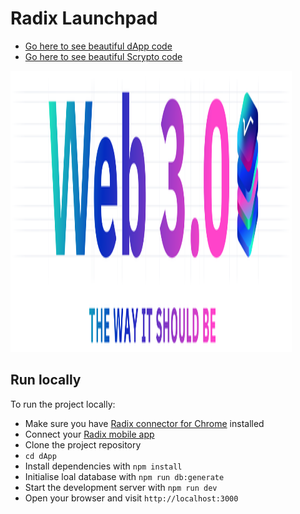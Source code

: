 # Radix Launchpad

- [Go here to see beautiful dApp code](./dApp)
- [Go here to see beautiful Scrypto code](./scrypto-package)

<img src="./logo.svg" alt="Logo" width="450" height="450">

[//]: # (https://radix-launchpad.vercel.app/)

## Run locally

To run the project locally:

- Make sure you have [Radix connector for Chrome](https://chrome.google.com/webstore/detail/radix-wallet-connector/bfeplaecgkoeckiidkgkmlllfbaeplgm) installed
- Connect your [Radix mobile app](https://wallet.radixdlt.com/)
- Clone the project repository
- `cd dApp`
- Install dependencies with `npm install`
- Initialise loal database with `npm run db:generate`
- Start the development server with `npm run dev`
- Open your browser and visit `http://localhost:3000`

